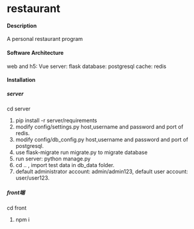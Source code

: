 # restaurant

#### Description
A personal restaurant program

#### Software Architecture
web and h5: Vue
server: flask
database: postgresql
cache: redis

#### Installation

##### server
cd server
1.  pip install -r server/requirements
2.  modify config/settings.py host,username and password and port of redis.
3.  modify config/db_config.py host,username and password and port of postgresql.
4.  use flask-migrate run migrate.py to migrate database
5.  run server: python manage.py
6.  cd .. , import test data in db_data folder.
7.  default administrator account: admin/admin123, default user account: user/user123.

##### front端
cd front
1.  npm i
